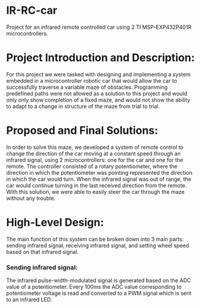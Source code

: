 # IR-RC-car
Project for an infrared remote controlled car using 2 TI MSP-EXP432P401R microcontrollers.

# Project Introduction and Description:
For this project we were tasked with designing and implementing a system embedded in a
microcontroller robotic car that would allow the car to successfully traverse a variable maze of
obstacles. Programming predefined paths were not allowed as a solution to this project and
would only only show completion of a fixed maze, and would not show the ability to adapt to a
change in structure of the maze from trial to trial.

# Proposed and Final Solutions:
In order to solve this maze, we developed a system of remote control to change the direction of
the car moving at a constant speed through an infrared signal, using 2 microcontrollers: one for
the car and one for the remote. The controller consisted of a rotary potentiometer, where the
direction in which the potentiometer was pointing represented the direction in which the car
would turn. When the infrared signal was out of range, the car would continue turning in the last
received direction from the remote. With this solution, we were able to easily steer the car
through the maze without any trouble.

# High-Level Design:
The main function of this system can be broken down into 3 main parts: sending infrared signal,
receiving infrared signal, and setting wheel speed based on that infrared signal.

### Sending infrared signal:
The infrared pulse-width-modulated signal is generated based on the ADC value of a
potentiometer. Every 100ms the ADC value corresponding to potentiometer voltage is read and
converted to a PWM signal which is sent to an infrared LED.
